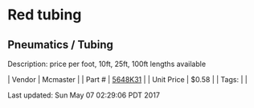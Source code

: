 # Red tubing
## Pneumatics / Tubing
Description: 	price per foot, 10ft, 25ft, 100ft lengths available 

| Vendor | Mcmaster | 
| Part # | [5648K31](https://www.mcmaster.com/#5648K31) | 
| Unit Price | $0.58 | 
| Tags: |  | 

Last updated: Sun May 07 02:29:06 PDT 2017